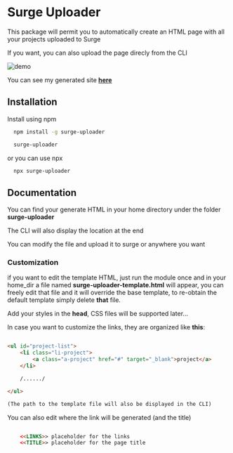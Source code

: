 
# Surge Uploader

This package will permit you to automatically create an HTML page 
with all your projects uploaded to Surge

If you want, you can also upload the page direcly from the CLI

![demo](https://user-images.githubusercontent.com/37043239/153426047-dcf4933e-39f9-41dc-9b10-8d4e31a1c7f1.png)

You can see my generated site **[here](https://bloodcreed21.surge.sh)**


## Installation

Install using npm

```bash
  npm install -g surge-uploader

  surge-uploader
```
    
or you can use npx
```bash
  npx surge-uploader
```

## Documentation

You can find your generate HTML in your home directory
under the folder **surge-uploader**

The CLI will also display the location at the end

You can modify the file and upload it to surge or anywhere you want

### Customization

if you want to edit the template HTML, just run the module once and in your
home_dir a file named **surge-uploader-template.html** will appear,
you can freely edit that file and it will override the base template, to re-obtain the default 
template simply delete **that** file.

Add your styles in the **head**, CSS files will be supported later...


In case you want to customize the links, 
they are organized like **this**:

```html

<ul id="project-list">
    <li class="li-project">
        <a class="a-project" href="#" target="_blank">project</a>
    </li>

    /....../

</ul>

(The path to the template file will also be displayed in the CLI)

```

You can also edit where the link will be generated (and the title)

```html

    <<LINKS>> placeholder for the links
    <<TITLE>> placeholder for the page title

```

